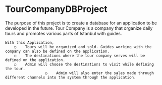 # TourCompanyDBProject

The purpose of this project is to create a database for an application to be developed in the future. Tour Company is a company that organize daily tours and promotes various parts of Istanbul with guides. 


	With this Application, 
		○    Tours will be organized and sold. Guides working with the company can also be defined on the application.
		○    The destinations where the tour company serves will be defined on the application. 
		○    Admin will choose the destinations to visit while defining the tour. 
                      ○    Admin will also enter the sales made through different channels into the system through the application.
